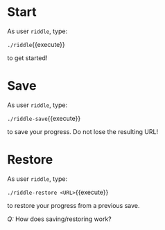 Start
=====

As user `riddle`, type:

`./riddle`{{execute}}

to get started!


Save
====

As user `riddle`, type:

`./riddle-save`{{execute}}

to save your progress. Do not lose the resulting URL!


Restore
=======

As user `riddle`, type:

`./riddle-restore <URL>`{{execute}}

to restore your progress from a previous save.

*Q:* How does saving/restoring work?
